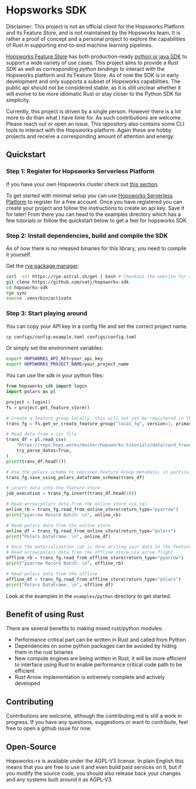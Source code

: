 # Hopsworks SDK

Disclaimer: This project is not an official client for the Hopsworks Platform and its Feature Store, and is not maintained by the Hopsworks team. It is rather a proof of concept and a personal project to explore the capabilities of Rust in supporting end-to-end machine learning pipelines.

[Hopsworks Feature Store](https://www.hopsworks.ai/the-ml-platform-for-batch-and-real-time-data) has both production-ready [python or java SDK](https://pypi.org/project/hopsworks/) to support a wide variety of use cases. This project aims to provide a *Rust SDK* as well as corresponding *python bindings* to interact with the Hopsworks platform and its Feature Store. As of now the SDK is in early development and only supports a subset of Hopsworks capabilities. The public api should not be considered stable, as it is still unclear whether it will evolve to be more idiomatic Rust or stay closer to the Python SDK for simplicity.

Currently, this project is driven by a single person. However there is a lot more to do than what I have time for. As such contributions are welcome. Please reach out or open an issue. This repository also contains some CLI tools to interact with the Hopsworks platform. Again these are hobby projects and receive a corresponding amount of attention and energy.

## Quickstart

### Step 1: Register for Hopsworks Serverless Platform

If you have your own Hopsworks cluster check out [this section](#connect-to-your-own-hopsworks-cluster).

To get started with minimal setup you can use [Hopsworks Serverless Platform](https://app.hopsworks.ai/) to register for a free account. Once you have registered you can create your project and follow the instructions to create an api key. Save it for later! From there you can head to the examples directory which has a few tutorials or follow the quickstart below to get a feel for hopsworks SDK.

### Step 2: Install dependencies, build and compile the SDK

As of now there is no released binaries for this library, you need to compile it yourself.

Get the [rye package manager](https://rye.astral.sh/guide/installation/):

```bash
curl -sSf https://rye.astral.sh/get | bash # Checkout the website for a more secure way to install
git clone https://github.com/vatj/hopsworks-sdk
cd hopsworks-sdk
rye sync
source .venv/bin/activate
```



### Step 3: Start playing around

You can copy your API key in a config file and set the correct project name.

```bash
cp configs/config-example.toml configs/config.toml
```

Or simply set the environment variables:

```bash
export HOPSWORKS_API_KEY=your_api_key
export HOPSWORKS_PROJECT_NAME=your_project_name
```

You can use the sdk in your python files:

```python
from hopsworks_sdk import login
import polars as pl

project = login()
fs = project.get_feature_store()

# Create a feature group locally, this will not yet be registered in the feature store
trans_fg = fs.get_or_create_feature_group("local_fg", version=1, primary_key=["tid"], event_time="datetime", online_enabled=True)

# Read data from a csv file
trans_df = pl.read_csv(
    "https://repo.hops.works/master/hopsworks-tutorials/data/card_fraud_data/transactions.csv",
    try_parse_dates=True,
)
print(trans_df.head(5))

# Use the polars schema to register Feature Group metadata, in particular feature names and types
trans_fg.save_using_polars_dataframe_schema(trans_df)

# insert data into the feature store
job_execution = trans_fg.insert(trans_df.head(10))

# Read arrow/polars data from the online store via sql
online_rb = trans_fg.read_from_online_store(return_type="pyarrow")
print("pyarrow Record Batch: \n", online_rb)

# Read polars data from the online store
online_df = trans_fg.read_from_online_store(return_type="polars")
print("Polars DataFrame: \n", online_df)

# Once the materialization job is done writing your data to the Feature Store
# Read arrow/polars data from the offline store via arrow flight
offline_rb = trans_fg.read_from_offline_store(return_type="pyarrow")
print("pyarrow Record Batch: \n", offline_rb)

# Read polars data from the offline
offline_df = trans_fg.read_from_offline_store(return_type="polars")
print("Polars DataFrame: \n", offline_df)
```

Look at the examples in the `examples/python` directory to get started.

## Benefit of using Rust

There are several benefits to making mixed rust/python modules:
- Performance critical part can be written in Rust and called from Python
- Dependencies on some python packages can be avoided by hiding them in the rust binaries
- New compute engines are being written in Rust, it will be more efficient to interface using Rust to enable performance critical code path to be efficient
- Rust Arrow implementation is extremely complete and actively developed

## Contributing

Contributions are welcome, although the contributing.md is still a work in progress. If you have any questions, suggestions or want to contribute, feel free to open a github issue for now.

## Open-Source

Hopsworks-rs is available under the AGPL-V3 license. In plain English this means that you are free to use it and even build paid services on it, but if you modify the source code, you should also release back your changes and any systems built around it as AGPL-V3.
